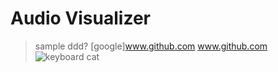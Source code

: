 # Audio Visualizer
> sample
ddd?
[google]www.github.com
www.github.com
![keyboard cat](https://media.giphy.com/media/LHZyixOnHwDDy/giphy.gif)
